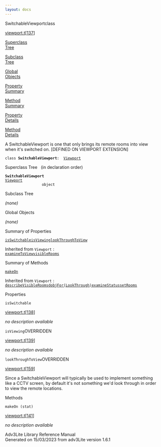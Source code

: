 ```yaml
---
layout: docs
---
```

<span class="title">SwitchableViewport</span><span class="type">class</span>

[viewport.t](../file/viewport.t.html)\[[137](../source/viewport.t.html#137)\]

[Superclass  
Tree](#_SuperClassTree_)

[Subclass  
Tree](#_SubClassTree_)

[Global  
Objects](#_ObjectSummary_)

[Property  
Summary](#_PropSummary_)

[Method  
Summary](#_MethodSummary_)

[Property  
Details](#_Properties_)

[Method  
Details](#_Methods_)



A SwitchableViewport is one that only brings its remote rooms into view
when it's switched on. \[DEFINED ON VIEWPORT EXTENSION\]

`class `**`SwitchableViewport`**` :   `[`Viewport`](../object/Viewport.html)



<span id="_SuperClassTree_"></span>



<span class="hdln">Superclass Tree</span>   (in declaration order)



**`SwitchableViewport`**  
[`Viewport`](../object/Viewport.html)  
`                 object`  
<span id="_SubClassTree_"></span>



<span class="hdln">Subclass Tree</span>  



*(none)* <span id="_ObjectSummary_"></span>



<span class="hdln">Global Objects</span>  



*(none)* <span id="_PropSummary_"></span>



<span class="hdln">Summary of Properties</span>  



[`isSwitchable`](#isSwitchable)[`isViewing`](#isViewing)[`lookThroughToView`](#lookThroughToView)

Inherited from `Viewport` :  
[`examineToView`](../object/Viewport.html#examineToView)[`visibleRooms`](../object/Viewport.html#visibleRooms)

<span id="_MethodSummary_"></span>



<span class="hdln">Summary of Methods</span>  



[`makeOn`](#makeOn)

Inherited from `Viewport` :  
[`describeVisibleRooms`](../object/Viewport.html#describeVisibleRooms)[`dobjFor(LookThrough)`](../object/Viewport.html#dobjFor(LookThrough))[`examineStatus`](../object/Viewport.html#examineStatus)[`setRooms`](../object/Viewport.html#setRooms)

<span id="_Properties_"></span>



<span class="hdln">Properties</span>  



<span id="isSwitchable"></span>

`isSwitchable`

[viewport.t](../file/viewport.t.html)\[[138](../source/viewport.t.html#138)\]



*no description available*



<span id="isViewing"></span>

`isViewing`<span class="rem">OVERRIDDEN</span>

[viewport.t](../file/viewport.t.html)\[[139](../source/viewport.t.html#139)\]



*no description available*



<span id="lookThroughToView"></span>

`lookThroughToView`<span class="rem">OVERRIDDEN</span>

[viewport.t](../file/viewport.t.html)\[[159](../source/viewport.t.html#159)\]



Since a SwitchableViewport will typically be used to implement something
like a CCTV screen, by default it's not something we'd look through in
order to view the remote locations.



<span id="_Methods_"></span>



<span class="hdln">Methods</span>  



<span id="makeOn"></span>

`makeOn (stat)`

[viewport.t](../file/viewport.t.html)\[[141](../source/viewport.t.html#141)\]



*no description available*





Adv3Lite Library Reference Manual  
Generated on 15/03/2023 from adv3Lite version 1.6.1


